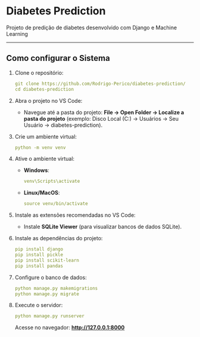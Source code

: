 # Diabetes Prediction

Projeto de predição de diabetes desenvolvido com Django e Machine Learning

---

## **Como configurar o Sistema**

1. Clone o repositório:
   ```yaml
   git clone https://github.com/Rodrigo-Perico/diabetes-prediction/
   cd diabetes-prediction
   ```

2. Abra o projeto no VS Code:
   - Navegue até a pasta do projeto:
     **File -> Open Folder -> Localize a pasta do projeto** (exemplo: Disco Local (C:) -> Usuários -> Seu Usuário -> diabetes-prediction).

3. Crie um ambiente virtual:
   ```yaml
   python -m venv venv
   ```

4. Ative o ambiente virtual:
   - **Windows**:
     ```yaml
     venv\Scripts\activate
     ```
   - **Linux/MacOS**:
     ```yaml
     source venv/bin/activate
     ```

5. Instale as extensões recomendadas no VS Code:
   - Instale **SQLite Viewer** (para visualizar bancos de dados SQLite).

6. Instale as dependências do projeto:
   ```yaml
   pip install django
   pip install pickle
   pip install scikit-learn
   pip install pandas
   ```

7. Configure o banco de dados:
   ```yaml
   python manage.py makemigrations
   python manage.py migrate
   ```

8. Execute o servidor:
   ```yaml
   python manage.py runserver
   ```

   Acesse no navegador: **http://127.0.0.1:8000**
